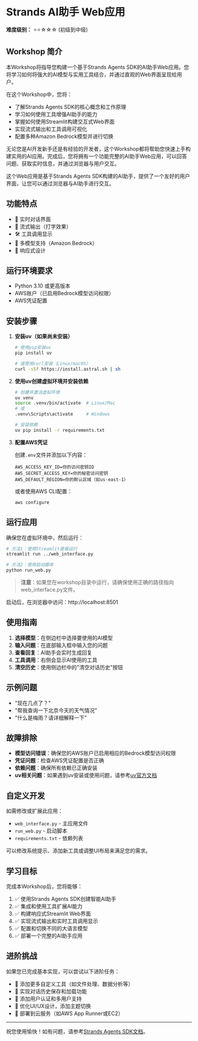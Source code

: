 # Strands AI助手 Web应用 

**难度级别：** ⭐⭐☆☆☆ (初级到中级)

## Workshop 简介

本Workshop将指导您构建一个基于Strands Agents SDK的AI助手Web应用。您将学习如何将强大的AI模型与实用工具结合，并通过直观的Web界面呈现给用户。

在这个Workshop中，您将：
- 了解Strands Agents SDK的核心概念和工作原理
- 学习如何使用工具增强AI助手的能力
- 掌握如何使用Streamlit构建交互式Web界面
- 实现流式输出和工具调用可视化
- 配置多种Amazon Bedrock模型并进行切换

无论您是AI开发新手还是有经验的开发者，这个Workshop都将帮助您快速上手构建实用的AI应用。完成后，您将拥有一个功能完整的AI助手Web应用，可以回答问题、获取实时信息，并通过浏览器与用户交互。

这个Web应用是基于Strands Agents SDK构建的AI助手，提供了一个友好的用户界面，让您可以通过浏览器与AI助手进行交互。

## 功能特点

- 💬 实时对话界面
- 🔄 流式输出（打字效果）
- 🛠️ 工具调用显示
- 🔄 多模型支持（Amazon Bedrock）
- 📱 响应式设计

## 运行环境要求

- Python 3.10 或更高版本
- AWS账户（已启用Bedrock模型访问权限）
- AWS凭证配置

## 安装步骤

1. **安装uv（如果尚未安装）**

   ```bash
   # 使用pip安装uv
   pip install uv
   
   # 或使用curl安装（Linux/macOS）
   curl -sSf https://install.astral.sh | sh
   ```

2. **使用uv创建虚拟环境并安装依赖**

   ```bash
   # 创建并激活虚拟环境
   uv venv
   source .venv/bin/activate  # Linux/Mac
   # 或
   .venv\Scripts\activate     # Windows
   
   # 安装依赖
   uv pip install -r requirements.txt
   ```

3. **配置AWS凭证**

   创建`.env`文件并添加以下内容：
   ```
   AWS_ACCESS_KEY_ID=你的访问密钥ID
   AWS_SECRET_ACCESS_KEY=你的秘密访问密钥
   AWS_DEFAULT_REGION=你的默认区域（如us-east-1）
   ```

   或者使用AWS CLI配置：
   ```bash
   aws configure
   ```

## 运行应用

确保您在虚拟环境中，然后运行：

```bash
# 方法1：使用Streamlit直接运行
streamlit run ../web_interface.py

# 方法2：使用启动脚本
python run_web.py
```

> **注意**：如果您在workshop目录中运行，请确保使用正确的路径指向web_interface.py文件。

启动后，在浏览器中访问：http://localhost:8501

## 使用指南

1. **选择模型**：在侧边栏中选择要使用的AI模型
2. **输入问题**：在底部输入框中输入您的问题
3. **查看回复**：AI助手会实时生成回复
4. **工具调用**：右侧会显示AI使用的工具
5. **清空历史**：使用侧边栏中的"清空对话历史"按钮

## 示例问题

- "现在几点了？"
- "帮我查询一下北京今天的天气情况"
- "什么是梅雨？请详细解释一下"

## 故障排除

- **模型访问错误**：确保您的AWS账户已启用相应的Bedrock模型访问权限
- **凭证问题**：检查AWS凭证配置是否正确
- **依赖问题**：确保所有依赖已正确安装
- **uv相关问题**：如果遇到uv安装或使用问题，请参考[uv官方文档](https://github.com/astral-sh/uv)

## 自定义开发

如需修改或扩展此应用：

- `web_interface.py` - 主应用文件
- `run_web.py` - 启动脚本
- `requirements.txt` - 依赖列表

可以修改系统提示、添加新工具或调整UI布局来满足您的需求。

## 学习目标

完成本Workshop后，您将能够：

1. ✅ 使用Strands Agents SDK创建智能AI助手
2. ✅ 集成和使用工具扩展AI能力
3. ✅ 构建响应式Streamlit Web界面
4. ✅ 实现流式输出和实时工具调用显示
5. ✅ 配置和切换不同的大语言模型
6. ✅ 部署一个完整的AI助手应用

## 进阶挑战

如果您已完成基本实现，可以尝试以下进阶任务：

- 🚀 添加更多自定义工具（如文件处理、数据分析等）
- 🚀 实现对话历史保存和加载功能
- 🚀 添加用户认证和多用户支持
- 🚀 优化UI/UX设计，添加主题切换
- 🚀 部署到云服务（如AWS App Runner或EC2）

---

祝您使用愉快！如有问题，请参考[Strands Agents SDK文档](https://github.com/aws/strands-agents)。